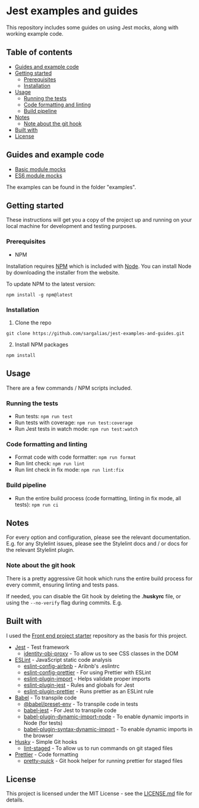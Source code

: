 
# Jest examples and guides

This repository includes some guides on using Jest mocks, along with working example code.

## Table of contents
- [Guides and example code](#guides-and-example-code)
- [Getting started](#getting-started)
  - [Prerequisites](#prerequisites)
  - [Installation](#installation)
- [Usage](#usage)
  - [Running the tests](#running-the-tests)
  - [Code formatting and linting](#code-formatting-and-linting)
  - [Build pipeline](#build-pipeline)
- [Notes](#notes)
  - [Note about the git hook](#note-about-the-git-hook)
- [Built with](#built-with)
- [License](#license)

## Guides and example code
- [Basic module mocks](guides/basic-module-mocks.md)
- [ES6 module mocks](guides/es6-module-mocks)

The examples can be found in the folder "examples".

## Getting started

These instructions will get you a copy of the project up and running on your local machine for development and testing purposes.

### Prerequisites

- NPM

Installation requires [NPM](https://www.npmjs.com/) which is included with [Node](https://nodejs.org/). You can install Node by downloading the installer from the website.

To update NPM to the latest version:

```
npm install -g npm@latest
```

### Installation

1. Clone the repo

```
git clone https://github.com/sargalias/jest-examples-and-guides.git
```

2. Install NPM packages

```
npm install
```

## Usage

There are a few commands / NPM scripts included.

### Running the tests

- Run tests: `npm run test`
- Run tests with coverage: `npm run test:coverage`
- Run Jest tests in watch mode: `npm run test:watch`

### Code formatting and linting

- Format code with code formatter: `npm run format`
- Run lint check: `npm run lint`
- Run lint check in fix mode: `npm run lint:fix`

### Build pipeline

- Run the entire build process (code formatting, linting in fix mode, all tests): `npm run ci`

## Notes

For every option and configuration, please see the relevant documentation. E.g. for any Stylelint issues, please see the Stylelint docs and / or docs for the relevant Stylelint plugin.

### Note about the git hook

There is a pretty aggressive Git hook which runs the entire build process for every commit, ensuring linting and tests pass.

If needed, you can disable the Git hook by deleting the **.huskyrc** file, or using the `--no-verify` flag during commits. E.g.

## Built with

I used the [Front end project starter](https://github.com/sargalias/front-end-project-starter) repository as the basis for this project.

- [Jest](https://github.com/facebook/jest) - Test framework
  - [identity-obj-proxy](https://github.com/keyz/identity-obj-proxy) - To allow us to see CSS classes in the DOM
- [ESLint](https://github.com/eslint/eslint) - JavaScript static code analysis
  - [eslint-config-airbnb](https://github.com/airbnb/javascript/tree/master/packages/eslint-config-airbnb) - Aribnb's .eslintrc
  - [eslint-config-prettier](https://github.com/prettier/eslint-config-prettier) - For using Prettier with ESLint
  - [eslint-plugin-import](https://github.com/benmosher/eslint-plugin-import) - Helps validate proper imports
  - [eslint-plugin-jest](https://github.com/jest-community/eslint-plugin-jest) - Rules and globals for Jest
  - [eslint-plugin-prettier](https://github.com/prettier/eslint-plugin-prettier) - Runs prettier as an ESLint rule
- [Babel](https://github.com/babel/babel) - To transpile code
  - [@babel/preset-env](https://github.com/babel/babel/tree/master/packages/babel-preset-env) - To transpile code in tests
  - [babel-jest](https://github.com/facebook/jest/tree/master/packages/babel-jest) - For Jest to transpile code
  - [babel-plugin-dynamic-import-node](https://github.com/airbnb/babel-plugin-dynamic-import-node) - To enable dynamic imports in Node (for tests)
  - [babel-plugin-syntax-dynamic-import](https://github.com/babel/babel/tree/master/packages/babel-plugin-syntax-dynamic-import) - To enable dynamic imports in the browser
- [Husky](https://github.com/typicode/husky) - Simple Git hooks
  - [lint-staged](https://github.com/okonet/lint-staged) - To allow us to run commands on git staged files
- [Prettier](https://github.com/prettier/prettier) - Code formatting
  - [pretty-quick](https://github.com/azz/pretty-quick) - Git hook helper for running prettier for staged files

## License

This project is licensed under the MIT License - see the [LICENSE.md](LICENSE.md) file for details.
